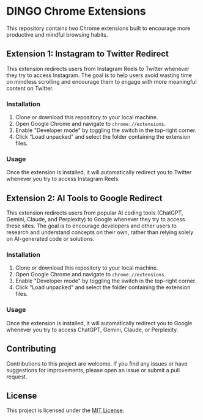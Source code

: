# DINGO Chrome Extensions

This repository contains two Chrome extensions built to encourage more productive and mindful browsing habits.

## Extension 1: Instagram to Twitter Redirect

This extension redirects users from Instagram Reels to Twitter whenever they try to access Instagram. The goal is to help users avoid wasting time on mindless scrolling and encourage them to engage with more meaningful content on Twitter.

### Installation

1. Clone or download this repository to your local machine.
2. Open Google Chrome and navigate to `chrome://extensions`.
3. Enable "Developer mode" by toggling the switch in the top-right corner.
4. Click "Load unpacked" and select the folder containing the extension files.

### Usage

Once the extension is installed, it will automatically redirect you to Twitter whenever you try to access Instagram Reels.

## Extension 2: AI Tools to Google Redirect

This extension redirects users from popular AI coding tools (ChatGPT, Gemini, Claude, and Perplexity) to Google whenever they try to access these sites. The goal is to encourage developers and other users to research and understand concepts on their own, rather than relying solely on AI-generated code or solutions.

### Installation

1. Clone or download this repository to your local machine.
2. Open Google Chrome and navigate to `chrome://extensions`.
3. Enable "Developer mode" by toggling the switch in the top-right corner.
4. Click "Load unpacked" and select the folder containing the extension files.

### Usage

Once the extension is installed, it will automatically redirect you to Google whenever you try to access ChatGPT, Gemini, Claude, or Perplexity.

## Contributing

Contributions to this project are welcome. If you find any issues or have suggestions for improvements, please open an issue or submit a pull request.

## License

This project is licensed under the [MIT License](LICENSE).
